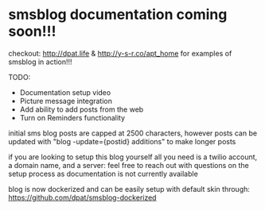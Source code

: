 # smsblog documentation coming soon!!!

checkout: http://dpat.life & http://y-s-r.co/apt_home for examples of smsblog in action!!!

TODO:
- Documentation setup video
- Picture message integration
- Add ability to add posts from the web
- Turn on Reminders functionality

initial sms blog posts are capped at 2500 characters, however posts can be updated with "blog -update={postid} additions" to make longer posts

if you are looking to setup this blog yourself all you need is a twilio account, a domain name, and a server:
feel free to reach out with questions on the setup process as documentation is not currently available

blog is now dockerized and can be easily setup with default skin through: https://github.com/dpat/smsblog-dockerized

